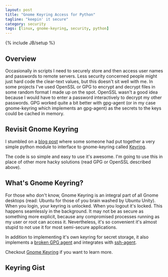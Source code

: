 ```yaml
---
layout: post
title: "Gnome Keyring Access for Python"
tagline: "keepin' it secure"
category: security
tags: [linux, gnome-keyring, security, python]
---
```

{% include JB/setup %}

Overview
--------

Occasionally in scripts I need to securely store and then access user names and passwords to remote servers.  Less security concerned people might just hard code the clear-text values, but this doesn't sit well with me.  In some projects I've used OpenSSL or GPG to encrypt and decrypt files in some random format I made up on the spot.  OpenSSL wasn't a good idea because I would have to enter a password interactively to decrypt my other passwords.  GPG worked quite a bit better with gpg-agent (or in my case gnome-keyring which implements an gpg-agent) as the secrets to the keys could be cached in memory.


Revisit Gnome Keyring
---------------------

I stumbled on a [blog post](http://www.rittau.org/blog/20070726-01) where some someone had put together a very simple python module to interface to gnome-keyring called [Keyring](http://www.rittau.org/gnome/python/keyring.py).

The code is so simple and easy to use it's awesome.  I'm going to use this in place of other more hacky solutions (read GPG or OpenSSL described above).


What's Gnome Keyring?
---------------------

For those who don't know, Gnome Keyring is an integral part of all Gnome desktops (read: Ubuntu for those of you brain washed by Ubuntu Unity).  When you login, your keyring is unlocked.  When you logout it's locked.  This happens seamlessly in the background.  It may not be as secure as something more explicit, because any compromised processes running as my user or root can access it. Nevertheless, it's so convenient it's almost stupid to not use it for most semi-secure applications.

In addition to implementing it's own keyring for secret storage, it also implements a [broken GPG agent](/linux/2013/05/06/Ubuntu-13.04-gpg-issues/) and integrates with [ssh-agent](http://en.wikipedia.org/wiki/Ssh-agent).

Checkout [Gnome Keyring](https://live.gnome.org/GnomeKeyring) if you want to learn more.


Keyring Gist
------------

<script src="https://gist.github.com/kylemanna/5574193.js"></script>

